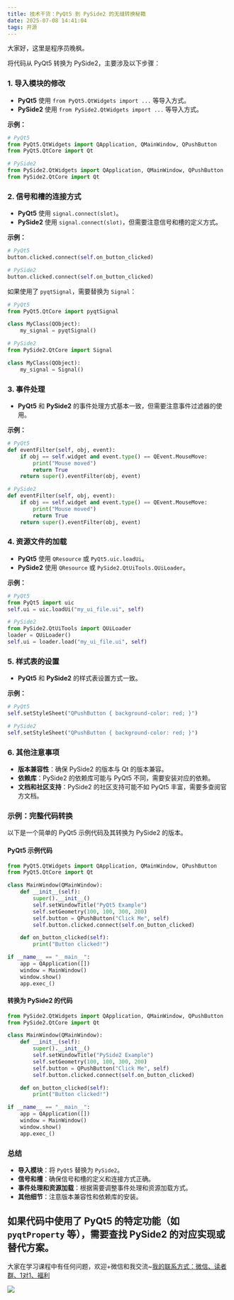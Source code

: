 ```yaml
---
title: 技术干货：PyQt5 到 PySide2 的无缝转换秘籍
date: 2025-07-08 14:41:04
tags: 开源
---
```


大家好，这里是程序员晚枫。

将代码从 PyQt5 转换为 PySide2，主要涉及以下步骤：

### 1. **导入模块的修改**
   - **PyQt5** 使用 `from PyQt5.QtWidgets import ...` 等导入方式。
   - **PySide2** 使用 `from PySide2.QtWidgets import ...` 等导入方式。

   **示例：**
   ```python
   # PyQt5
   from PyQt5.QtWidgets import QApplication, QMainWindow, QPushButton
   from PyQt5.QtCore import Qt

   # PySide2
   from PySide2.QtWidgets import QApplication, QMainWindow, QPushButton
   from PySide2.QtCore import Qt
   ```

### 2. **信号和槽的连接方式**
   - **PyQt5** 使用 `signal.connect(slot)`。
   - **PySide2** 使用 `signal.connect(slot)`，但需要注意信号和槽的定义方式。

   **示例：**
   ```python
   # PyQt5
   button.clicked.connect(self.on_button_clicked)

   # PySide2
   button.clicked.connect(self.on_button_clicked)
   ```

   如果使用了 `pyqtSignal`，需要替换为 `Signal`：
   ```python
   # PyQt5
   from PyQt5.QtCore import pyqtSignal

   class MyClass(QObject):
       my_signal = pyqtSignal()

   # PySide2
   from PySide2.QtCore import Signal

   class MyClass(QObject):
       my_signal = Signal()
   ```

### 3. **事件处理**
   - **PyQt5** 和 **PySide2** 的事件处理方式基本一致，但需要注意事件过滤器的使用。

   **示例：**
   ```python
   # PyQt5
   def eventFilter(self, obj, event):
       if obj == self.widget and event.type() == QEvent.MouseMove:
           print("Mouse moved")
           return True
       return super().eventFilter(obj, event)

   # PySide2
   def eventFilter(self, obj, event):
       if obj == self.widget and event.type() == QEvent.MouseMove:
           print("Mouse moved")
           return True
       return super().eventFilter(obj, event)
   ```

### 4. **资源文件的加载**
   - **PyQt5** 使用 `QResource` 或 `PyQt5.uic.loadUi`。
   - **PySide2** 使用 `QResource` 或 `PySide2.QtUiTools.QUiLoader`。

   **示例：**
   ```python
   # PyQt5
   from PyQt5 import uic
   self.ui = uic.loadUi("my_ui_file.ui", self)

   # PySide2
   from PySide2.QtUiTools import QUiLoader
   loader = QUiLoader()
   self.ui = loader.load("my_ui_file.ui", self)
   ```

### 5. **样式表的设置**
   - **PyQt5** 和 **PySide2** 的样式表设置方式一致。

   **示例：**
   ```python
   # PyQt5
   self.setStyleSheet("QPushButton { background-color: red; }")

   # PySide2
   self.setStyleSheet("QPushButton { background-color: red; }")
   ```

### 6. **其他注意事项**
   - **版本兼容性**：确保 PySide2 的版本与 Qt 的版本兼容。
   - **依赖库**：PySide2 的依赖库可能与 PyQt5 不同，需要安装对应的依赖。
   - **文档和社区支持**：PySide2 的社区支持可能不如 PyQt5 丰富，需要多查阅官方文档。

### 示例：完整代码转换
以下是一个简单的 PyQt5 示例代码及其转换为 PySide2 的版本。

#### PyQt5 示例代码
```python
from PyQt5.QtWidgets import QApplication, QMainWindow, QPushButton
from PyQt5.QtCore import Qt

class MainWindow(QMainWindow):
    def __init__(self):
        super().__init__()
        self.setWindowTitle("PyQt5 Example")
        self.setGeometry(100, 100, 300, 200)
        self.button = QPushButton("Click Me", self)
        self.button.clicked.connect(self.on_button_clicked)

    def on_button_clicked(self):
        print("Button clicked!")

if __name__ == "__main__":
    app = QApplication([])
    window = MainWindow()
    window.show()
    app.exec_()
```

#### 转换为 PySide2 的代码
```python
from PySide2.QtWidgets import QApplication, QMainWindow, QPushButton
from PySide2.QtCore import Qt

class MainWindow(QMainWindow):
    def __init__(self):
        super().__init__()
        self.setWindowTitle("PySide2 Example")
        self.setGeometry(100, 100, 300, 200)
        self.button = QPushButton("Click Me", self)
        self.button.clicked.connect(self.on_button_clicked)

    def on_button_clicked(self):
        print("Button clicked!")

if __name__ == "__main__":
    app = QApplication([])
    window = MainWindow()
    window.show()
    app.exec_()
```

### 总结
- **导入模块**：将 `PyQt5` 替换为 `PySide2`。
- **信号和槽**：确保信号和槽的定义和连接方式正确。
- **事件处理和资源加载**：根据需要调整事件处理和资源加载方式。
- **其他细节**：注意版本兼容性和依赖库的安装。

如果代码中使用了 PyQt5 的特定功能（如 `pyqtProperty` 等），需要查找 PySide2 的对应实现或替代方案。
----

大家在学习课程中有任何问题，欢迎+微信和我交流~[我的联系方式：微信、读者群、1对1、福利](http://www.python4office.cn/wechat-qrcode/)

![](https://cos.python-office.com/ads/gzh/sub-py.jpg)
